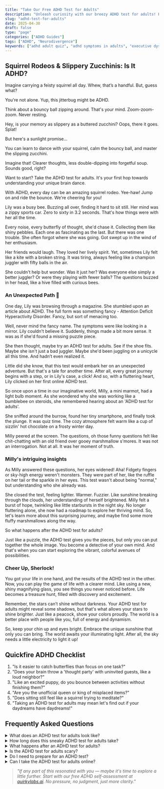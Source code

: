 ```yaml
---
title: "Take Our Free ADHD Test for Adults"
description: "Unleash curiosity with our breezy ADHD test for adults! Playful, speedy and tailored for your vibrant mind. Start your discovery journey today!"
slug: "adhd-test-for-adults"
date: 2025-04-30
draft: false
type: "page"
categories: ["ADHD Guides"]
tags: ["ADHD", "Neurodivergence"]
keywords: ["adhd adult quiz", "adhd symptoms in adults", "executive dysfunction test"]
---
```


## Squirrel Rodeos & Slippery Zucchinis: Is It ADHD?

Imagine carrying a feisty squirrel all day. Whew, that’s a handful. But, guess what?

You're not alone. Yup, this jitterbug might be ADHD. 

Think about a bouncy ball zipping around. That's your mind. Zoom-zoom-zoom. Never resting.

Hey, is your memory as slippery as a buttered zucchini? Oops, there it goes. Splat!

But here's a sunlight promise... 

You can learn to dance with your squirrel, calm the bouncy ball, and master the slipping zucchini.

Imagine that! Clearer thoughts, less double-dipping into forgetful soup. Sounds good, right? 

Want to start? Take the ADHD test for adults. It's your first hop towards understanding your unique brain dance. 

With ADHD, every day can be an amazing squirrel rodeo. Yee-haw! Jump on and ride the bounce. We're cheering for you!

Lily was a busy bee. Buzzing all over, finding it hard to sit still. Her mind was a zippy sports car. Zero to sixty in 3.2 seconds. That's how things were with her all the time. 

Every noise, every butterfly of thought, she'd chase it. Collecting them like shiny pebbles. Each one as fascinating as the last. But there was one trouble. She often forgot where she was going. Got swept up in the wind of her enthusiasm.

Her friends would laugh. They loved her lively spirit. Yet, sometimes Lily felt like a kite with a broken string. It was tiring, always feeling like a champion juggler with fifty balls in the air.

She couldn't help but wonder. Was it just her? Was everyone else simply a better juggler? Or were they playing with fewer balls? The questions buzzed in her head, like a hive filled with curious bees.

### An Unexpected Path 🐾

One day, Lily was browsing through a magazine. She stumbled upon an article about ADHD. The full form was something fancy - Attention Deficit Hyperactivity Disorder. Fancy, but sort of menacing too.

Well, never mind the fancy name. The symptoms were like looking in a mirror. Lily couldn't believe it. Suddenly, things made a bit more sense. It was as if she'd found a missing puzzle piece.

She then thought, maybe try an ADHD test for adults. See if the shoe fits. Maybe she isn't just a bad juggler. Maybe she'd been juggling on a unicycle all this time. And hadn’t even realized it.

Little did she know, that this test would embark her on an unexpected adventure. But that's a tale for another time. After all, every great journey begins with a step, or in Lily's case, a click! And so, with a fluttering heart, Lily clicked on her first online ADHD test.

So once upon a time in our imaginative world, Milly, a mini marmot, had a light bulb moment. As she wondered why she was working like a bumblebee on steroids, she remembered hearing about an 'ADHD test for adults'. 

She sniffed around the burrow, found her tiny smartphone, and finally took the plunge. It was quiz time. The cozy atmosphere felt warm like a cup of sizzlin' hot chocolate on a frosty winter day. 

Milly peered at the screen. The questions, oh those funny questions felt like chit-chatting with an old friend over gooey marshmallow s'mores. It was not an interrogation. Not at all. It was her moment of truth. 

### Milly's intriguing insights

As Milly answered these questions, her eyes widened! Aha! Fidgety fingers or sky-high energy weren't monsters. They were part of her, like the ruffle on her tail or the sparkle in her eyes. This test wasn't about being "normal," but understanding who she already was. 

She closed the test, feeling lighter. Warmer. Fuzzier. Like sunshine breaking through the clouds, her understanding of herself brightened. Milly felt a burst of hope, twinkling like little starbursts in the night sky. No longer fluttering alone, she now had a roadmap to explore her thriving mind. So, let's learn more about this surprising journey, and maybe find some more fluffy marshmallows along the way.

So what happens after the ADHD test for adults?

Just like a puzzle, the ADHD test gives you the pieces, but only you can put together the whole image. You become a detective of your own mind. And that's when you can start exploring the vibrant, colorful avenues of possibilities.

### Cheer Up, Sherlock!

You got your life in one hand, and the results of the ADHD test in the other. Now, you can play the game of life with a clearer mind. Like using a new, shiny magnifying glass, you see things you never noticed before. Life becomes a treasure hunt, filled with discovery and excitement.

Remember, the stars can’t shine without darkness. Your ADHD test for adults might reveal some shadows, but that's what allows your stars to shine brighter. Just like a peacock, show your colors proudly. The world is a better place with people like you, full of energy and dynamism.

So, keep your chin up and eyes bright. Embrace the unique sunshine that only you can bring. The world awaits your illuminating light. After all, the sky needs a little electricity to light it up!

## Quickfire ADHD Checklist

1. "Is it easier to catch butterflies than focus on one task?"
2. "Does your brain throw a 'thought party' with uninvited guests, like a loud neighbor?"
3. "Like an excited puppy, do you bounce between activities without finishing them?"
4. "Are you the unofficial queen or king of misplaced items?"
5. "Does sitting still feel like a squirrel trying to meditate?"
6. "Taking an ADHD test for adults may mean let's find out if your daydreams have daydreams!"

## Frequently Asked Questions

<details>
<summary>What does an ADHD test for adults look like?</summary>
Think of it as a fun, magical maze in your brain. It's a chat with a professional, filled with questions about your strengths, challenges, and past. It's your moment, so shine!
</details>

<details>
<summary>How long does this sneaky ADHD test for adults take?</summary>
Think of it as a cozy afternoon with a good movie. It usually takes 2-3 hours. Grab a comfy cushion and your favorite fidget spinner; get set, go!
</details>

<details>
<summary>What happens after an ADHD test for adults?</summary>
A rainbow after a drizzle! You'll receive your test results and discuss options with a pro. Remember, no matter the result, you're already a superstar!
</details>

<details>
<summary>Is the ADHD test for adults scary?</summary>
Nah! It's just like exploring your mind's secret diary. A tad bit emotional, but in a cozy, validating way. Don't forget your favorite stress ball—squeeze and release!
</details>

<details>
<summary>Do I need to prepare for an ADHD test?</summary>
Just be your amazing self. Remember, this isn't school, no 'prepare and scare'. Feel free to bring a cuddly teddy for extra comfort, though.
</details>

<details>
<summary>Can I take the ADHD test for adults online?</summary>
Yes, you can! But remember, it’s like a bedtime story and might not show the full picture. So, don't skip the chance to talk with a pro as well.
</details>


> _\"If any part of this resonated with you — maybe it's time to explore a little further. Start with our free ADHD self-assessment at [quirkylabs.ai](https://quirkylabs.ai). No pressure, no judgment, just more clarity.\"_
